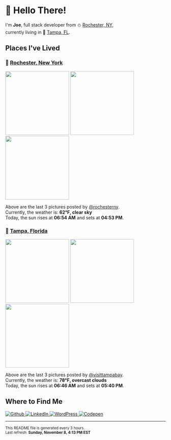 <h1>👋 Hello There!</h1>
<p>
  I'm <strong>Joe</strong>, full stack developer from ⛄ <a href="#rochester_ny">Rochester, NY</a>,<br />currently living in
  🌴 <a href="#tampa_fl">Tampa, FL</a>.
</p>

<h2>Places I've Lived</h2>

<h3 id="rochester_ny">📍 <a href="https://en.wikipedia.org/wiki/Rochester,_New_York">Rochester, New York</a></h3>

<p>
  <img src=https:&#x2F;&#x2F;scontent-frt3-2.cdninstagram.com&#x2F;v&#x2F;t51.2885-15&#x2F;sh0.08&#x2F;e35&#x2F;s640x640&#x2F;123695301_666888580638181_5388495791138366626_n.jpg?_nc_ht&#x3D;scontent-frt3-2.cdninstagram.com&amp;_nc_cat&#x3D;101&amp;_nc_ohc&#x3D;ZY7IShUXaLYAX_ENqEJ&amp;_nc_tp&#x3D;24&amp;oh&#x3D;06dbca6fb9c97daf3b86148959f98832&amp;oe&#x3D;5FD351EE alt="" height="200">
  <img src=https:&#x2F;&#x2F;scontent-frx5-1.cdninstagram.com&#x2F;v&#x2F;t51.2885-15&#x2F;sh0.08&#x2F;e35&#x2F;s640x640&#x2F;123941299_2745753949026072_3240220764236150736_n.jpg?_nc_ht&#x3D;scontent-frx5-1.cdninstagram.com&amp;_nc_cat&#x3D;100&amp;_nc_ohc&#x3D;7jV4BIUkuq0AX-Iq-af&amp;_nc_tp&#x3D;24&amp;oh&#x3D;3c02b3ec70944e42d3a57080294a05fd&amp;oe&#x3D;5FD30D86 alt="" height="200">
  <img src=https:&#x2F;&#x2F;scontent-frt3-1.cdninstagram.com&#x2F;v&#x2F;t51.2885-15&#x2F;sh0.08&#x2F;e35&#x2F;s640x640&#x2F;123732413_987291031767014_1219659380244471433_n.jpg?_nc_ht&#x3D;scontent-frt3-1.cdninstagram.com&amp;_nc_cat&#x3D;102&amp;_nc_ohc&#x3D;7tlfYtmF7poAX9TR5mJ&amp;_nc_tp&#x3D;24&amp;oh&#x3D;eb5615bdc30c73b4aa86b9fda9edbc93&amp;oe&#x3D;5FD2E1A4 alt="" height="200">
</p>

<p>
  Above are the last 3 pictures posted by <a href="https://www.instagram.com/rochesterny/">@rochesterny</a>.<br/>
  Currently, the weather is: <strong>62℉, clear sky</strong><br/>
  Today, the sun rises at <strong>06:54 AM</strong> and sets at <strong>04:53 PM</strong>.
</p>

<h3 id="tampa_fl">📍 <a href="https://en.wikipedia.org/wiki/Tampa,_Florida">Tampa, Florida</a></h3>

<p>
  <img src=https:&#x2F;&#x2F;scontent-lga3-1.cdninstagram.com&#x2F;v&#x2F;t51.2885-15&#x2F;sh0.08&#x2F;e35&#x2F;p640x640&#x2F;123414487_135309028349537_2019632872423372252_n.jpg?_nc_ht&#x3D;scontent-lga3-1.cdninstagram.com&amp;_nc_cat&#x3D;105&amp;_nc_ohc&#x3D;NKwuEeHd53oAX9MPZnO&amp;_nc_tp&#x3D;24&amp;oh&#x3D;f6e269f33e5332e3f1ae2d974d84e092&amp;oe&#x3D;5FD26592 alt="" height="200">
  <img src=https:&#x2F;&#x2F;scontent-lga3-1.cdninstagram.com&#x2F;v&#x2F;t51.2885-15&#x2F;sh0.08&#x2F;e35&#x2F;s640x640&#x2F;123145003_404579583906724_7527966786698241257_n.jpg?_nc_ht&#x3D;scontent-lga3-1.cdninstagram.com&amp;_nc_cat&#x3D;104&amp;_nc_ohc&#x3D;7nXvgEJA9ykAX9Lf-9L&amp;_nc_tp&#x3D;24&amp;oh&#x3D;49112c001cf8ab6f7763012604be4848&amp;oe&#x3D;5FD3288C alt="" height="200">
  <img src=https:&#x2F;&#x2F;scontent-lga3-1.cdninstagram.com&#x2F;v&#x2F;t51.2885-15&#x2F;sh0.08&#x2F;e35&#x2F;p640x640&#x2F;123133155_392846672121494_2684381806244594791_n.jpg?_nc_ht&#x3D;scontent-lga3-1.cdninstagram.com&amp;_nc_cat&#x3D;102&amp;_nc_ohc&#x3D;-4GwQpdAM6YAX_xCSXb&amp;_nc_tp&#x3D;24&amp;oh&#x3D;02df9cd3b5a0004feeeff86660cb0789&amp;oe&#x3D;5FAA8807 alt="" height="200">
</p>

<p>
  Above are the last 3 pictures posted by <a href="https://www.instagram.com/visittampabay/">@visittampabay</a>.<br/>
  Currently, the weather is: <strong>78℉, overcast clouds</strong><br/>
  Today, the sun rises at <strong>06:46 AM</strong> and sets at <strong>05:40 PM</strong>.
</p>

<h2>Where to Find Me</h2>

<p>
  <a href="https://github.com/josephfusco/" target="_blank">
    <img
      alt="Github"
      src="https://img.shields.io/badge/GitHub-%2312100E.svg?&style=for-the-badge&logo=Github&logoColor=white"
    />
  </a>
  <a href="https://www.linkedin.com/in/josephfusco3/" target="_blank">
    <img
      alt="LinkedIn"
      src="https://img.shields.io/badge/linkedin-%230077B5.svg?&style=for-the-badge&logo=linkedin&logoColor=white"
    />
  </a>
  <a href="https://profiles.wordpress.org/joefusco/" target="_blank">
    <img
      alt="WordPress"
      src="https://img.shields.io/badge/wordpress-%2321759B.svg?&style=for-the-badge&logo=wordpress&logoColor=white"
    />
  </a>
  <a href="https://codepen.io/fusco/" target="_blank">
    <img
      alt="Codepen"
      src="https://img.shields.io/badge/codepen-%23000000.svg?&style=for-the-badge&logo=codepen&logoColor=white"
    />
  </a>
</p>

<hr/>

<p>
  <small
    >This README file is generated every 3 hours.
    <br />
    Last refresh: <strong>Sunday, November 8, 4:13 PM EST</strong>
    <br />
  </small>
</p>
